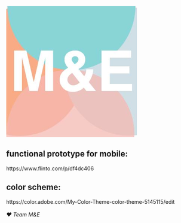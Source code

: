 [![logo](https://github.com/ecsmith/M-E/blob/master/screenshots/logo.png)]()<br>
<h2>functional prototype for mobile:</h2> https://www.flinto.com/p/df4dc406
<h2>color scheme:</h2> https://color.adobe.com/My-Color-Theme-color-theme-5145115/edit
<br><br><i>&hearts; Team M&E</i>

